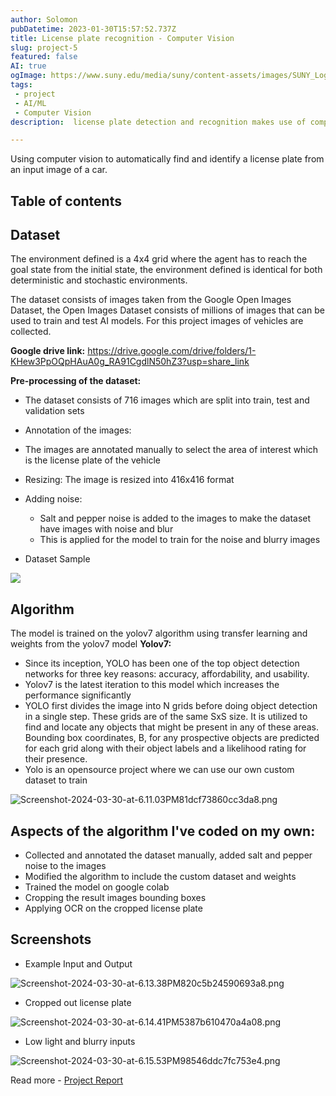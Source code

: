```yaml
---
author: Solomon
pubDatetime: 2023-01-30T15:57:52.737Z
title: License plate recognition - Computer Vision
slug: project-5
featured: false
AI: true
ogImage: https://www.suny.edu/media/suny/content-assets/images/SUNY_Logo_278and424-600.jpg
tags:
 - project 
 - AI/ML
 - Computer Vision
description:  license plate detection and recognition makes use of computer vision to find and identify a license plate from an input image of a car.

---
```

Using computer vision to automatically find and identify a license plate from an input image of a car.



## Table of contents


## Dataset
The environment defined is a 4x4 grid where the agent has to reach the goal state from the initial state, the environment defined is identical for both deterministic and stochastic environments.

The dataset consists of images taken from the Google Open Images Dataset, the Open Images Dataset consists of millions of images that can be used to train and test AI models. For this project images of vehicles are collected.

**Google drive link:**
https://drive.google.com/drive/folders/1-KHew3PpOQpHAuA0g_RA91CgdlN50hZ3?usp=share_link

**Pre-processing of the dataset:**
- The dataset consists of 716 images which are split into train, test and validation sets
- Annotation of the images:
- The images are annotated manually to select the area of interest which is the license plate of the vehicle
- Resizing:
 The image is resized into 416x416 format
  
- Adding noise:
   - Salt and pepper noise is added to the images to make the dataset have images with noise
and blur
   - This is applied for the model to train for the noise and blurry images

- Dataset Sample
<img src="https://i.imgocean.com/Screenshot-2024-03-30-at-5.08.21PM66a61f711f716d48.png">

## Algorithm
The model is trained on the yolov7 algorithm using transfer learning and weights from the yolov7 model
**Yolov7:**
- Since its inception, YOLO has been one of the top object detection networks for three key reasons: accuracy, affordability, and usability.
- Yolov7 is the latest iteration to this model which increases the performance significantly
- YOLO first divides the image into N grids before doing object detection in a single step. These grids
are of the same SxS size. It is utilized to find and locate any objects that might be present in any of these areas. Bounding box coordinates, B, for any prospective objects are predicted for each grid along with their object labels and a likelihood rating for their presence.
- Yolo is an opensource project where we can use our own custom dataset to train
<img src="https://i.imgocean.com/Screenshot-2024-03-30-at-6.11.03PM81dcf73860cc3da8.png" alt="Screenshot-2024-03-30-at-6.11.03PM81dcf73860cc3da8.png" border="0">

## Aspects of the algorithm I've coded on my own:
- Collected and annotated the dataset manually, added salt and pepper noise to the images
- Modified the algorithm to include the custom dataset and weights
- Trained the model on google colab
- Cropping the result images bounding boxes
- Applying OCR on the cropped license plate

## Screenshots

- Example Input and Output
<img src="https://i.imgocean.com/Screenshot-2024-03-30-at-6.13.38PM820c5b24590693a8.png" alt="Screenshot-2024-03-30-at-6.13.38PM820c5b24590693a8.png" border="0">

- Cropped out license plate
<img src="https://i.imgocean.com/Screenshot-2024-03-30-at-6.14.41PM5387b610470a4a08.png" alt="Screenshot-2024-03-30-at-6.14.41PM5387b610470a4a08.png" border="0">

- Low light and blurry inputs
<img src="https://i.imgocean.com/Screenshot-2024-03-30-at-6.15.53PM98546ddc7fc753e4.png" alt="Screenshot-2024-03-30-at-6.15.53PM98546ddc7fc753e4.png" border="0">

Read more - [Project Report](https://github.com/solo11/cvip_project/blob/main/spanduga_final_report.pdf)